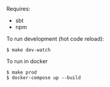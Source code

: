 Requires:
- sbt
- npm

To run development (hot code reload):
```
$ make dev-watch
```

To run in docker
```
$ make prod
$ docker-compose up --build
```